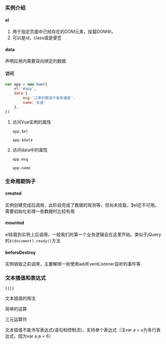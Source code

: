 ### 实例介绍

#### el

1. 用于指定页面中已经存在的DOM元素，挂载DOM中。
2. 可以是id，class或是便签

#### data

声明应用内需要双向绑定的数据

#### 访问

```javascript
var app = new Vue({
    el:'#app',
    data:{
        msg:'江来的报道不能有偏差',
        name:'长者'
    },
})
```



1. 访问Vue实例的属性

   `app.$el`

   `app.$data`

2. 访问data中的属性

   `app.msg`

   `app.name`

### 生命周期钩子

#### created

实例创建完成后调用，此阶段完成了数据的观测等，但尚未挂载，$el还不可用。需要初始化处理一些数据时比较有用

#### mounted 

el挂载到实例上后调用，一般我们的第一个业务逻辑会在这里开始。类似于jQuery的`$(document).ready()`方法

#### beforeDestroy

实例销毁之前调用，主要解绑一些使用addEventListener监听的事件等



### 文本插值和表达式

`{{}}`

文本插值的用法

简单的运算

三元运算符

文本插值不能书写表达式(语句和控制流)，支持单个表达式（注var a = x为多行表达式，因为var a;a = 6）



